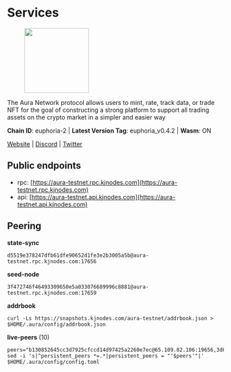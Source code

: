 # Services

<figure><img src="https://raw.githubusercontent.com/kj89/testnet_manuals/main/pingpub/logos/aura.png" width="150" alt=""><figcaption></figcaption></figure>

The Aura Network protocol allows users to mint, rate, track data,  or trade NFT for the goal of constructing a strong platform to  support all trading assets on the crypto market in a simpler and easier way

**Chain ID**: euphoria-2 | **Latest Version Tag**: euphoria_v0.4.2 | **Wasm**: ON

[Website](https://aura.network) | [Discord](https://discord.gg/hpvF5QcWRf) | [Twitter](https://twitter.com/AuraNetworkHQ)


## Public endpoints

* rpc: [https://aura-testnet.rpc.kjnodes.com](https://aura-testnet.rpc.kjnodes.com)
* api: [https://aura-testnet.api.kjnodes.com](https://aura-testnet.api.kjnodes.com)

## Peering

**state-sync**

```
d5519e378247dfb61dfe90652d1fe3e2b3005a5b@aura-testnet.rpc.kjnodes.com:17656
```

**seed-node**

```
3f472746f46493309650e5a033076689996c8881@aura-testnet.rpc.kjnodes.com:17659
```

**addrbook**
```
curl -Ls https://snapshots.kjnodes.com/aura-testnet/addrbook.json > $HOME/.aura/config/addrbook.json
```

**live-peers** (10)
```
peers="b130852645cc3d7925cfccd14d97425a2260e7ec@65.109.82.106:19656,3d6b07bdb11754c8c8512525dac109d8bdee3857@65.21.53.39:7656,e874935eee84c8313dbb52ba497aed2d8d1f1245@65.108.237.231:27656,d5519e378247dfb61dfe90652d1fe3e2b3005a5b@65.109.68.190:17656,003686d978739de9988cbfcc6e120c2db41f87b5@65.109.30.12:46656,2e1407476ad3566eb11ac92ad1df4782c7ba83dd@18.143.61.108:26656,2694dd6c739393ad7066dc384e41a21b334f5a35@142.132.223.189:26656,7812205773ac30f3d47200ac2391c79896c60135@54.254.220.113:26656,f4047b504d4d5faa47a9044ab48bd29837051d79@5.161.141.144:26656,94f09cc1e0d2357c8c8423589c42dc7721387a60@176.9.44.113:26686"
sed -i 's|^persistent_peers *=.*|persistent_peers = "'$peers'"|' $HOME/.aura/config/config.toml
```
